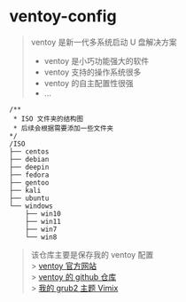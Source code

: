 # ventoy-config

> ventoy 是新一代多系统启动 U 盘解决方案
>
> -   ventoy 是小巧功能强大的软件
> -   ventoy 支持的操作系统很多
> -   ventoy 的自主配置性很强
> -   ...

```
/**
 * ISO 文件夹的结构图
 * 后续会根据需要添加一些文件夹
*/
/ISO
├── centos
├── debian
├── deepin
├── fedora
├── gentoo
├── kali
├── ubuntu
└── windows
    ├── win10
    ├── win11
    ├── win7
    └── win8
```

> 该仓库主要是保存我的 ventoy 配置<br> > [ventoy 官方网站](https://www.ventoy.net/cn/index.html)<br> > [ventoy 的 github 仓库](https://github.com/ventoy/Ventoy)<br> > [我的 grub2 主题 Vimix](https://www.gnome-look.org/p/1009236/)<br>
